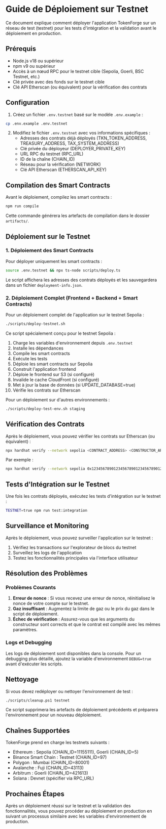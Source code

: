 # Guide de Déploiement sur Testnet

Ce document explique comment déployer l'application TokenForge sur un réseau de test (testnet) pour les tests d'intégration et la validation avant le déploiement en production.

## Prérequis

- Node.js v18 ou supérieur
- npm v9 ou supérieur
- Accès à un nœud RPC pour le testnet cible (Sepolia, Goerli, BSC Testnet, etc.)
- Clé privée avec des fonds sur le testnet cible
- Clé API Etherscan (ou équivalent) pour la vérification des contrats

## Configuration

1. Créez un fichier `.env.testnet` basé sur le modèle `.env.example` :

```bash
cp .env.example .env.testnet
```

2. Modifiez le fichier `.env.testnet` avec vos informations spécifiques :
   - Adresses des contrats déjà déployés (TKN_TOKEN_ADDRESS, TREASURY_ADDRESS, TAX_SYSTEM_ADDRESS)
   - Clé privée du déployeur (DEPLOYER_PRIVATE_KEY)
   - URL RPC du testnet (RPC_URL)
   - ID de la chaîne (CHAIN_ID)
   - Réseau pour la vérification (NETWORK)
   - Clé API Etherscan (ETHERSCAN_API_KEY)

## Compilation des Smart Contracts

Avant le déploiement, compilez les smart contracts :

```bash
npm run compile
```

Cette commande générera les artefacts de compilation dans le dossier `artifacts/`.

## Déploiement sur le Testnet

### 1. Déploiement des Smart Contracts

Pour déployer uniquement les smart contracts :

```bash
source .env.testnet && npx ts-node scripts/deploy.ts
```

Le script affichera les adresses des contrats déployés et les sauvegardera dans un fichier `deployment-info.json`.

### 2. Déploiement Complet (Frontend + Backend + Smart Contracts)

Pour un déploiement complet de l'application sur le testnet Sepolia :

```bash
./scripts/deploy-testnet.sh
```

Ce script spécialement conçu pour le testnet Sepolia :
1. Charge les variables d'environnement depuis `.env.testnet`
2. Installe les dépendances
3. Compile les smart contracts
4. Exécute les tests
5. Déploie les smart contracts sur Sepolia
6. Construit l'application frontend
7. Déploie le frontend sur S3 (si configuré)
8. Invalide le cache CloudFront (si configuré)
9. Met à jour la base de données (si UPDATE_DATABASE=true)
10. Vérifie les contrats sur Etherscan

Pour un déploiement sur d'autres environnements :

```bash
./scripts/deploy-test-env.sh staging
```

## Vérification des Contrats

Après le déploiement, vous pouvez vérifier les contrats sur Etherscan (ou équivalent) :

```bash
npx hardhat verify --network sepolia <CONTRACT_ADDRESS> <CONSTRUCTOR_ARG1> <CONSTRUCTOR_ARG2> <CONSTRUCTOR_ARG3>
```

Par exemple :

```bash
npx hardhat verify --network sepolia 0x1234567890123456789012345678901234567890 0xTKN_TOKEN_ADDRESS 0xTREASURY_ADDRESS 0xTAX_SYSTEM_ADDRESS
```

## Tests d'Intégration sur le Testnet

Une fois les contrats déployés, exécutez les tests d'intégration sur le testnet :

```bash
TESTNET=true npm run test:integration
```

## Surveillance et Monitoring

Après le déploiement, vous pouvez surveiller l'application sur le testnet :

1. Vérifiez les transactions sur l'explorateur de blocs du testnet
2. Surveillez les logs de l'application
3. Testez les fonctionnalités principales via l'interface utilisateur

## Résolution des Problèmes

### Problèmes Courants

1. **Erreur de nonce** : Si vous recevez une erreur de nonce, réinitialisez le nonce de votre compte sur le testnet.
2. **Gaz insuffisant** : Augmentez la limite de gaz ou le prix du gaz dans le script de déploiement.
3. **Échec de vérification** : Assurez-vous que les arguments du constructeur sont corrects et que le contrat est compilé avec les mêmes paramètres.

### Logs et Debugging

Les logs de déploiement sont disponibles dans la console. Pour un debugging plus détaillé, ajoutez la variable d'environnement `DEBUG=true` avant d'exécuter les scripts.

## Nettoyage

Si vous devez redéployer ou nettoyer l'environnement de test :

```bash
./scripts/cleanup.ps1 testnet
```

Ce script supprimera les artefacts de déploiement précédents et préparera l'environnement pour un nouveau déploiement.

## Chaînes Supportées

TokenForge prend en charge les testnets suivants :

- Ethereum : Sepolia (CHAIN_ID=11155111), Goerli (CHAIN_ID=5)
- Binance Smart Chain : Testnet (CHAIN_ID=97)
- Polygon : Mumbai (CHAIN_ID=80001)
- Avalanche : Fuji (CHAIN_ID=43113)
- Arbitrum : Goerli (CHAIN_ID=421613)
- Solana : Devnet (spécifier via RPC_URL)

## Prochaines Étapes

Après un déploiement réussi sur le testnet et la validation des fonctionnalités, vous pouvez procéder au déploiement en production en suivant un processus similaire avec les variables d'environnement de production.
